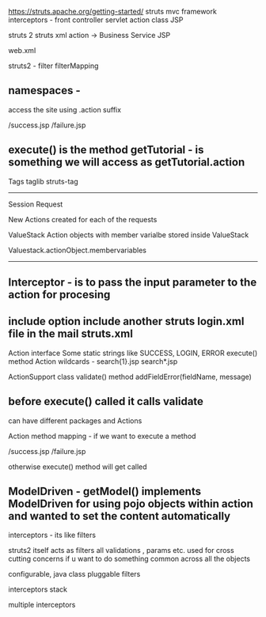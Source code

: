 https://struts.apache.org/getting-started/
struts
mvc framework
interceptors - front controller
servlet
action class
JSP

struts 2
struts xml
action -> Business Service
JSP

web.xml

struts2 - filter
filterMapping

namespaces -
-----------------
access the site using .action suffix

<package namespace="/tutorials" extends="struts-default">
  <action name="getTutorial" class="com.vtkrishn.TutorialAction">
    <result name="success">/success.jsp</result>
    <result name="failure">/failure.jsp</result>
  </action>
</package>

execute() is the method
getTutorial - is something we will access as getTutorial.action
----------------
Tags
taglib
struts-tag

-----------
Session
Request

New Actions created for each of the requests

ValueStack
Action objects with member varialbe stored inside ValueStack

Valuestack.actionObject.membervariables

----------------
Interceptor - is to pass the input parameter to the action for procesing
--------------
include option
include another struts login.xml file in the mail struts.xml
--------------
Action interface
 Some static strings like SUCCESS, LOGIN, ERROR
 execute() method
Action wildcards -
search{1}.jsp
search*.jsp

ActionSupport class
  validate() method
  addFieldError(fieldName, message)

before execute() called it calls validate
-----------
can have different packages and Actions

Action method mapping - if we want to execute a method

<action name="getTutorial" class="com.vtkrishn.TutorialAction" method="someMethod">
  <result name="success">/success.jsp</result>
  <result name="failure">/failure.jsp</result>
</action>
</package>

otherwise execute() method will get called

ModelDriven - getModel()
implements ModelDriven for using pojo objects within action and wanted to set the content automatically
------------------------

interceptors - its like filters

struts2 itself acts as filters
all validations , params etc.
used for cross cutting concerns
if u want to do something common across all the objects

configurable, java class
pluggable filters

<interceptors name="params" class="com.vtkrishn.AutoInterceptors">

interceptors stack
<interceptor-ref>

multiple interceptors
